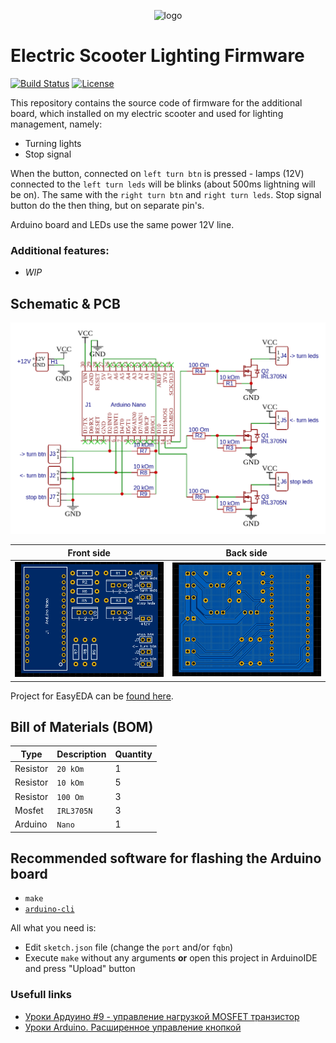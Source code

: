 <p align="center">
  <img src="https://hsto.org/webt/e-/uf/rg/e-ufrgdwhmf9alft7qfqchnpaak.png" alt="logo" width="128" />
</p>

# Electric Scooter Lighting Firmware

[![Build Status][badge_build]][link_build]
[![License][badge_license]][link_license]

This repository contains the source code of firmware for the additional board, which installed on my electric scooter and used for lighting management, namely:

- Turning lights
- Stop signal

When the button, connected on `left turn btn` is pressed - lamps (12V) connected to the `left turn leds` will be blinks (about 500ms lightning will be on). The same with the `right turn btn` and `right turn leds`. Stop signal button do the then thing, but on separate pin's.

Arduino board and LEDs use the same power 12V line.

### Additional features:

- _WIP_

## Schematic & PCB

![circuit](./art/circuit.png)

Front side | Back side
:--------: | :-------:
![pcb-front](./art/pcb-front.png) | ![pcb-back](./art/pcb-back.png)

Project for EasyEDA can be [found here][easyeda_project].

## Bill of Materials (BOM)

Type     | Description | Quantity
-------- | ----------- | --------
Resistor | `20 kOm`    | 1
Resistor | `10 kOm`    | 5
Resistor | `100 Om`    | 3
Mosfet   | `IRL3705N`  | 3
Arduino  | `Nano`      | 1


## Recommended software for flashing the Arduino board

- `make`
- [`arduino-cli`](https://arduino.github.io/arduino-cli/latest/)

All what you need is:

- Edit `sketch.json` file (change the `port` and/or `fqbn`)
- Execute `make` without any arguments **or** open this project in ArduinoIDE and press "Upload" button

### Usefull links

- [Уроки Ардуино #9 - управление нагрузкой MOSFET транзистор](https://www.youtube.com/watch?v=hoprWM_b6V0)
- [Уроки Arduino. Расширенное управление кнопкой](https://youtu.be/BhxEpr-LMQI?t=109)

[badge_build]:https://img.shields.io/github/workflow/status/tarampampam/arduino-elscooter-lighting/tests?maxAge=30
[badge_license]:https://img.shields.io/github/license/tarampampam/arduino-elscooter-lighting.svg?longCache=true
[link_build]:https://github.com/tarampampam/arduino-elscooter-lighting/actions
[link_license]:https://github.com/tarampampam/arduino-elscooter-lighting/blob/master/LICENSE

[arduino]:https://www.arduino.cc/
[easyeda_project]:https://oshwlab.com/tarampampam/arduino-elscooter-lighting
[easyeda_editor]:https://easyeda.com/editor#id=a81d4b6eda974792aa72ebeecd0596e6|fbbeb966c847492b8f22c1e73ca057f4|

